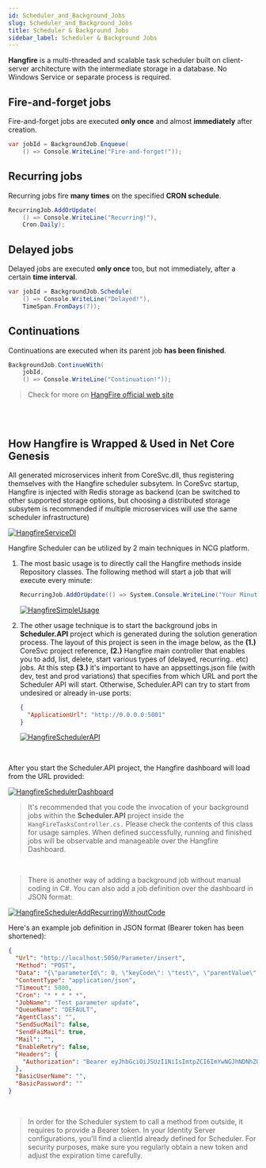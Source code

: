 ```yaml
---
id: Scheduler_and_Background_Jobs
slug: Scheduler_and_Background_Jobs
title: Scheduler & Background Jobs
sidebar_label: Scheduler & Background Jobs
---
```


**Hangfire** is a multi-threaded and scalable task scheduler built on client-server architecture with the intermediate storage in a database. No Windows Service or separate process is required.

## Fire-and-forget jobs

Fire-and-forget jobs are executed  **only once**  and almost  **immediately**  after creation.

```cs
var jobId = BackgroundJob.Enqueue(
    () => Console.WriteLine("Fire-and-forget!"));
```

## Recurring jobs

Recurring jobs fire  **many times**  on the specified  **CRON schedule**.

```cs
RecurringJob.AddOrUpdate(
    () => Console.WriteLine("Recurring!"),
    Cron.Daily);
```

## Delayed jobs

Delayed jobs are executed  **only once**  too, but not immediately, after a certain  **time interval**.

```cs
var jobId = BackgroundJob.Schedule(
    () => Console.WriteLine("Delayed!"),
    TimeSpan.FromDays(7));
```

## Continuations

Continuations are executed when its parent job  **has been finished**.

```cs
BackgroundJob.ContinueWith(
    jobId,
    () => Console.WriteLine("Continuation!"));
```

> Check for more on [HangFire official web site](https://www.hangfire.io/)

<br/><br/>

## How Hangfire is Wrapped & Used in Net Core Genesis

All generated microservices inherit from CoreSvc.dll, thus registering themselves with the Hangfire scheduler subsytem. In CoreSvc startup, Hangfire is injected with Redis storage as backend (can be switched to other supported storage options, but choosing a distributed storage subsytem is recommended if multiple microservices will use the same scheduler infrastructure)

[![HangfireServiceDI](https://netcoregenesis.com/images/documentation/doc-scheduler-coresvc.png)](https://netcoregenesis.com/images/documentation/doc-scheduler-coresvc.png)

Hangfire Scheduler can be utilized by 2 main techniques in NCG platform.

1. The most basic usage is to directly call the Hangfire methods inside Repository classes. The following method will start a job that will execute every minute:

   ```cs
   RecurringJob.AddOrUpdate(() => System.Console.WriteLine("Your Minutely Running Method"), Cron.Minutely);
   ```

   [![HangfireSimpleUsage](https://netcoregenesis.com/images/documentation/doc-scheduler-directusage.png)](https://netcoregenesis.com/images/documentation/doc-scheduler-directusage.png)

2. The other usage technique is to start the background jobs in **Scheduler.API** project which is generated during the solution generation process. The layout of this project is seen in the image below, as the **(1.)** CoreSvc project reference, **(2.)** Hangfire main controller that enables you to add, list, delete, start various types of (delayed, recurring.. etc) jobs. At this step **(3.)** it's important to have an appsettings.json file (with dev, test and prod variations) that specifies from which URL and port the Scheduler API will start. Otherwise, Scheduler.API can try to start from undesired or already in-use ports:

   ```json
   {
     "ApplicationUrl": "http://0.0.0.0:5001"
   }
   ```

   [![HangfireSchedulerAPI](https://netcoregenesis.com/images/documentation/doc-scheduler-api.png)](https://netcoregenesis.com/images/documentation/doc-scheduler-api.png)

<br/>

After you start the Scheduler.API project, the Hangfire dashboard will load from the URL provided:

[![HangfireSchedulerDashboard](https://netcoregenesis.com/images/documentation/doc-scheduler-dashboard.png)](https://netcoregenesis.com/images/documentation/doc-scheduler-dashboard.png)

>It's recommended that you code the invocation of your background jobs within the **Scheduler.API** project inside the `HangFireTasksController.cs.` Please check the contents of this class for usage samples. When defined successfully, running and finished jobs will be observable and manageable over the Hangfire Dashboard.

<br/>

>There is another way of adding a background job without manual coding in C#. You can also add a job definition over the dashboard in JSON format:

[![HangfireSchedulerAddRecurringWithoutCode](https://netcoregenesis.com/images/documentation/doc-scheduler-addrecurring.png)](https://netcoregenesis.com/images/documentation/doc-scheduler-addrecurring.png)

Here's an example  job definition in JSON format (Bearer token has been shortened):

```json
{
  "Url": "http://localhost:5050/Parameter/insert",
  "Method": "POST",
  "Data": "{\"parameterId\": 0, \"keyCode\": \"test\", \"parentValue\": 0, \"value\": 0, \"orderIndex\": 0, \"language\": \"EN\", \"status\": 0, \"description\": \"string\", \"translations\": { \"SE\": \"Kommunikationsmappning\", \"en\": \"Communication Mappings\", \"DE\": \"Kommunikationszuordnung\" }}",
  "ContentType": "application/json",
  "Timeout": 5000,
  "Cron": "* * * * *",
  "JobName": "Test parameter update",
  "QueueName": "DEFAULT",
  "AgentClass": "",
  "SendSucMail": false,
  "SendFaiMail": true,
  "Mail": "",
  "EnableRetry": false,
  "Headers": {
    "Authorization": "Bearer eyJhbGciOiJSUzI1NiIsImtpZCI6ImYwNGJhNDNhZGE5YzJhYjUyZDI5Y2MyMGRkODMxZmRkIiwidHlwIjoiYXQrand0In0.qvbuyfJShLmiJFj1hAKqArHRMbAV0_C6EvT7qiTIAgt9y8uJPPub9T8fh2QZvLwdPHe_qpfwpgL905tKaV"
  },
  "BasicUserName": "",
  "BasicPassword": ""
}
```

<br/>

>In order for the Scheduler system to call a method from outside, it requires to provide a Bearer token. In your Identity Server configurations, you'll find a clientId already defined for Scheduler. For security purposes, make sure you regularly obtain a new token and adjust the expiration time carefully.
